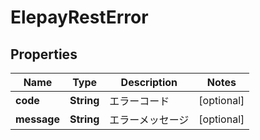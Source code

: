 

# ElepayRestError

## Properties

Name | Type | Description | Notes
------------ | ------------- | ------------- | -------------
**code** | **String** | エラーコード |  [optional]
**message** | **String** | エラーメッセージ |  [optional]



